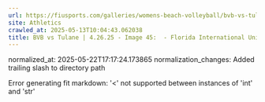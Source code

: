```yaml
---
url: https://fiusports.com/galleries/womens-beach-volleyball/bvb-vs-tulane-4-26-25/image-45/358/62909/
site: Athletics
crawled_at: 2025-05-13T10:04:43.062038
title: BVB vs Tulane | 4.26.25 - Image 45:  - Florida International University
---
```

normalized_at: 2025-05-22T17:17:24.173865
normalization_changes: Added trailing slash to directory path

Error generating fit markdown: '<' not supported between instances of 'int' and 'str'